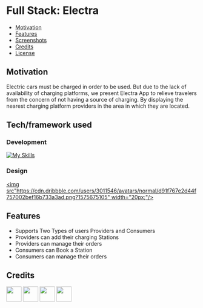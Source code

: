 # Full Stack: Electra

- [Motivation](#Motivation)
- [Features](#Features)
- [Screenshots](#Screenshots)
- [Credits](#credits)
- [License](#license)

## Motivation

Electric cars must be charged in order to be used. But due to the lack of availability of charging platforms, we present Electra App to relieve travelers from the concern of not having a source of charging. By displaying the nearest charging platform providers in the area in which they are located.


## Tech/framework used
### Development
[![My Skills](https://skillicons.dev/icons?i=dart,flutter,figma,postman,supabase,vscode,github&theme=dark)](https://skillicons.dev)
### Design
[<img src"https://cdn.dribbble.com/users/3011546/avatars/normal/d91f767e2d44f757002bef16b733a3ad.png?1575675105" width="20px;"/>](https://rive.app)
## Features

- Supports Two Types of users Providers and Consumers
- Providers can add their charging Stations 
- Providers can manage their orders
- Consumers can Book a Station
- Consumers can manage their orders

## Credits

[<img src="https://github.com/Shatha88.png" width="40px;"/>](https://github.com/Shatha88)  [<img src="https://github.com/KhalidAli9.png" width="40px;"/>](https://github.com/KhalidAli9)  [<img src="https://github.com/Khalidsaadhabash.png" width="40px;"/>](https://github.com/Khalidsaadhabash)  [<img src="https://github.com/herz1291.png" width="40px;"/>](https://github.com/herz1291)


